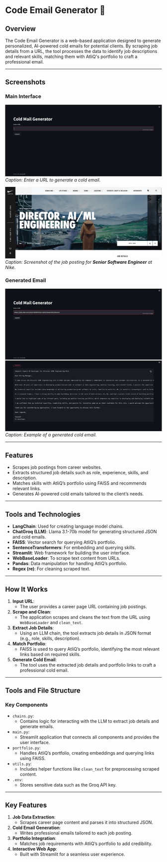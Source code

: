 # Code Email Generator 📧

## Overview
The Code Email Generator is a web-based application designed to generate personalized, AI-powered cold emails for potential clients. By scraping job details from a URL, the tool processes the data to identify job descriptions and relevant skills, matching them with AtliQ's portfolio to craft a professional email.

---

## Screenshots

### **Main Interface**
![Main Interface](screenshots/Screenshot_(449).png)
*Caption: Enter a URL to generate a cold email.*

![Job Posting](screenshots/Screenshot_(452).png)
*Caption: Screenshot of the job posting for **Senior Software Engineer** at Nike.*


### **Generated Email**
![Generated Email](screenshots/Screenshot_(450).png)
![Generated Email](screenshots/Screenshot_(454).png)
*Caption: Example of a generated cold email.*

---

## Features
- Scrapes job postings from career websites.
- Extracts structured job details such as role, experience, skills, and description.
- Matches skills with AtliQ’s portfolio using FAISS and recommends relevant links.
- Generates AI-powered cold emails tailored to the client’s needs.

---

## Tools and Technologies
- **LangChain**: Used for creating language model chains.
- **ChatGroq (LLM)**: Llama 3.1-70b model for generating structured JSON and cold emails.
- **FAISS**: Vector search for querying AtliQ’s portfolio.
- **SentenceTransformers**: For embedding and querying skills.
- **Streamlit**: Web framework for building the user interface.
- **WebBaseLoader**: To scrape text content from URLs.
- **Pandas**: Data manipulation for handling AtliQ’s portfolio.
- **Regex (re)**: For cleaning scraped text.

---

## How It Works
1. **Input URL**:
   - The user provides a career page URL containing job postings.
2. **Scrape and Clean**:
   - The application scrapes and cleans the text from the URL using `WebBaseLoader` and `clean_text`.
3. **Extract Job Details**:
   - Using an LLM chain, the tool extracts job details in JSON format (e.g., role, skills, description).
4. **Match Portfolio**:
   - FAISS is used to query AtliQ’s portfolio, identifying the most relevant links based on required skills.
5. **Generate Cold Email**:
   - The tool uses the extracted job details and portfolio links to craft a professional cold email.

---

## Tools and File Structure
### **Key Components**
- `chains.py`:
  - Contains logic for interacting with the LLM to extract job details and generate emails.
- `main.py`:
  - Streamlit application that connects all components and provides the user interface.
- `portfolio.py`:
  - Handles AtliQ’s portfolio, creating embeddings and querying links using FAISS.
- `utils.py`:
  - Includes helper functions like `clean_text` for preprocessing scraped content.
- `.env`:
  - Stores sensitive data such as the Groq API key.

---

## Key Features
1. **Job Data Extraction**:
   - Scrapes career page content and parses it into structured JSON.
2. **Cold Email Generation**:
   - Writes professional emails tailored to each job posting.
3. **Portfolio Integration**:
   - Matches job requirements with AtliQ’s portfolio to add credibility.
4. **Interactive Web App**:
   - Built with Streamlit for a seamless user experience.

